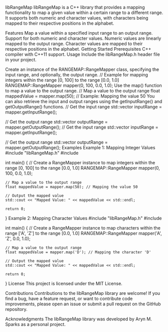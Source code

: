 libRangeMap
libRangeMap is a C++ library that provides a mapping functionality to map a given value within a certain range to a different range. It supports both numeric and character values, with characters being mapped to their respective positions in the alphabet.

Features
Map a value within a specified input range to an output range.
Support for both numeric and character values.
Numeric values are linearly mapped to the output range.
Character values are mapped to their respective positions in the alphabet.
Getting Started
Prerequisites
C++ compiler with C++11 support.
Usage
Include the libRangeMap.h header file in your project.

Create an instance of the RANGEMAP::RangeMapper class, specifying the input range, and optionally, the output range.
// Example for mapping integers within the range [0, 100] to the range [0.0, 1.0]
RANGEMAP::RangeMapper<int> mapper(0, 100, 0.0, 1.0);
Use the map() function to map a value to the output range.
// Map a value to the output range
float mappedValue = mapper.map(50); // Example: Mapping the value 50
You can also retrieve the input and output ranges using the getInputRange() and getOutputRange() functions.
// Get the input range
std::vector<int> inputRange = mapper.getInputRange();

// Get the output range
std::vector<float> outputRange = mapper.getOutputRange();
// Get the input range
std::vector<int> inputRange = mapper.getInputRange();

// Get the output range
std::vector<float> outputRange = mapper.getOutputRange();
Examples
Example 1: Mapping Integer Values
#include "libRangeMap.h"
#include <iostream>

int main() {
    // Create a RangeMapper instance to map integers within the range [0, 100] to the range [0.0, 1.0]
    RANGEMAP::RangeMapper<int> mapper(0, 100, 0.0, 1.0);

    // Map a value to the output range
    float mappedValue = mapper.map(50); // Mapping the value 50

    // Output the mapped value
    std::cout << "Mapped Value: " << mappedValue << std::endl;

    return 0;
}
Example 2: Mapping Character Values
#include "libRangeMap.h"
#include <iostream>

int main() {
    // Create a RangeMapper instance to map characters within the range ['A', 'Z'] to the range [0.0, 1.0]
    RANGEMAP::RangeMapper<char> mapper('A', 'Z', 0.0, 1.0);

    // Map a value to the output range
    float mappedValue = mapper.map('D'); // Mapping the character 'D'

    // Output the mapped value
    std::cout << "Mapped Value: " << mappedValue << std::endl;

    return 0;
}
License
This project is licensed under the MIT License.

Contributions
Contributions to the libRangeMap library are welcome! If you find a bug, have a feature request, or want to contribute code improvements, please open an issue or submit a pull request on the GitHub repository.

Acknowledgments
The libRangeMap library was developed by Aryn M. Sparks as a personal project.